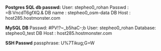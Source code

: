 **Postgres SQL db passwd:**
User:  stepheo0_rohan 
Passwd : =B:VncdT6gfXQ.&
DB name : stepheo0_osm-data
DB Host : host285.hostmonster.com 


**MySQL DB**
Passwd: #PV!?~_b5haC-;b
User: stepheo0_rohan
Database: stepheo0_test
DB Host : host285.hostmonster.com

**SSH Passwd**
passphrase: U%7Tikug;G=W